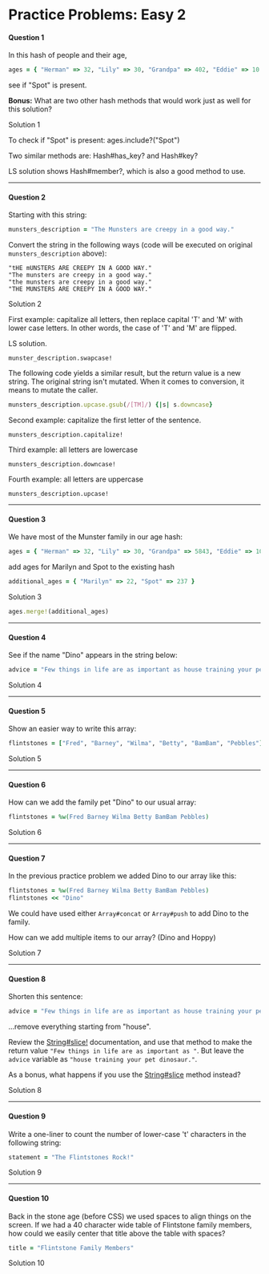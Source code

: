 

# Practice Problems: Easy 2

#### Question 1

In this hash of people and their age,

```ruby
ages = { "Herman" => 32, "Lily" => 30, "Grandpa" => 402, "Eddie" => 10 }
```

see if "Spot" is present.

**Bonus:** What are two other hash methods that would work just as well for this solution?

Solution 1

To check if "Spot" is present: ages.include?("Spot")

Two similar methods are: Hash#has_key? and Hash#key?

LS solution shows Hash#member?, which is also a good method to use. 

------

#### Question 2

Starting with this string:

```ruby
munsters_description = "The Munsters are creepy in a good way."
```

Convert the string in the following ways (code will be executed on original `munsters_description` above):

```none
"tHE mUNSTERS ARE CREEPY IN A GOOD WAY."
"The munsters are creepy in a good way."
"the munsters are creepy in a good way."
"THE MUNSTERS ARE CREEPY IN A GOOD WAY."
```

Solution 2

First example: capitalize all letters, then replace capital 'T' and 'M' with lower case letters. In other words, the case of 'T' and 'M' are flipped.

LS solution.

```
munster_description.swapcase!
```

The following code yields a similar result, but the return value is a new string. The original string isn't mutated. When it comes to conversion, it means to mutate the caller. 

```ruby
munsters_description.upcase.gsub(/[TM]/) {|s| s.downcase}
```

Second example: capitalize the first letter of the sentence.

```
munsters_description.capitalize!
```

Third example: all letters are lowercase

```
munsters_description.downcase!
```

Fourth example: all letters are uppercase

```
munsters_description.upcase!
```

------

#### Question 3

We have most of the Munster family in our age hash:

```ruby
ages = { "Herman" => 32, "Lily" => 30, "Grandpa" => 5843, "Eddie" => 10 }
```

add ages for Marilyn and Spot to the existing hash

```ruby
additional_ages = { "Marilyn" => 22, "Spot" => 237 }
```

Solution 3

```ruby
ages.merge!(additional_ages)
```



------

#### Question 4

See if the name "Dino" appears in the string below:

```ruby
advice = "Few things in life are as important as house training your pet dinosaur."
```

Solution 4

------

#### Question 5

Show an easier way to write this array:

```ruby
flintstones = ["Fred", "Barney", "Wilma", "Betty", "BamBam", "Pebbles"]
```

Solution 5

------

#### Question 6

How can we add the family pet "Dino" to our usual array:

```ruby
flintstones = %w(Fred Barney Wilma Betty BamBam Pebbles)
```

Solution 6

------

#### Question 7

In the previous practice problem we added Dino to our array like this:

```ruby
flintstones = %w(Fred Barney Wilma Betty BamBam Pebbles)
flintstones << "Dino"
```

We could have used either `Array#concat` or `Array#push` to add Dino to the family.

How can we add multiple items to our array? (Dino and Hoppy)

Solution 7

------

#### Question 8

Shorten this sentence:

```ruby
advice = "Few things in life are as important as house training your pet dinosaur."
```

...remove everything starting from "house".

Review the [String#slice!](http://ruby-doc.org/core/String.html#method-i-slice-21) documentation, and use that method to make the return value `"Few things in life are as important as "`. But leave the `advice` variable as `"house training your pet dinosaur."`.

As a bonus, what happens if you use the [String#slice](http://ruby-doc.org/core/String.html#method-i-slice) method instead?

Solution 8

------

#### Question 9

Write a one-liner to count the number of lower-case 't' characters in the following string:

```ruby
statement = "The Flintstones Rock!"
```

Solution 9

------

#### Question 10

Back in the stone age (before CSS) we used spaces to align things on the screen. If we had a 40 character wide table of Flintstone family members, how could we easily center that title above the table with spaces?

```ruby
title = "Flintstone Family Members"
```

Solution 10